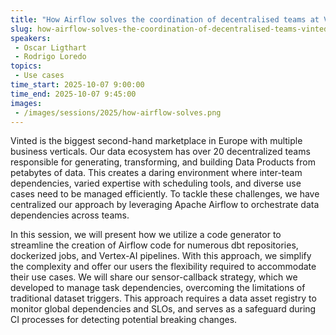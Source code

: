 ```yaml
---
title: "How Airflow solves the coordination of decentralised teams at Vinted"
slug: how-airflow-solves-the-coordination-of-decentralised-teams-vinted
speakers:
 - Oscar Ligthart
 - Rodrigo Loredo
topics:
 - Use cases
time_start: 2025-10-07 9:00:00
time_end: 2025-10-07 9:45:00
images:
 - /images/sessions/2025/how-airflow-solves.png
---
```


Vinted is the biggest second-hand marketplace in Europe with multiple business verticals. Our data ecosystem has over 20 decentralized teams responsible for generating, transforming, and building Data Products from petabytes of data. This creates a daring environment where inter-team dependencies, varied expertise with scheduling tools, and diverse use cases need to be managed efficiently. To tackle these challenges, we have centralized our approach by leveraging Apache Airflow to orchestrate data dependencies across teams.

In this session, we will present how we utilize a code generator to streamline the creation of Airflow code for numerous dbt repositories, dockerized jobs, and Vertex-AI pipelines. With this approach, we simplify the complexity and offer our users the flexibility required to accommodate their use cases. We will share our sensor-callback strategy, which we developed to manage task dependencies, overcoming the limitations of traditional dataset triggers. This approach requires a data asset registry to monitor global dependencies and SLOs, and serves as a safeguard during CI processes for detecting potential breaking changes.
